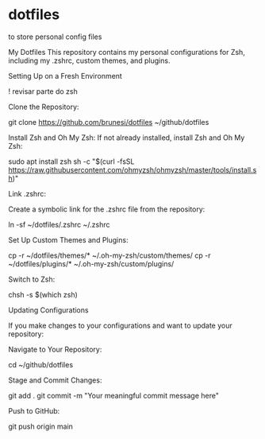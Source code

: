 # dotfiles
to store personal config files

My Dotfiles
This repository contains my personal configurations for Zsh, including my .zshrc, custom themes, and plugins.

Setting Up on a Fresh Environment

! revisar parte do zsh

Clone the Repository:

git clone https://github.com/brunesi/dotfiles ~/github/dotfiles

Install Zsh and Oh My Zsh:
If not already installed, install Zsh and Oh My Zsh:

sudo apt install zsh
sh -c "$(curl -fsSL https://raw.githubusercontent.com/ohmyzsh/ohmyzsh/master/tools/install.sh)"

Link .zshrc:

Create a symbolic link for the .zshrc file from the repository:

ln -sf ~/dotfiles/.zshrc ~/.zshrc

Set Up Custom Themes and Plugins:

cp -r ~/dotfiles/themes/* ~/.oh-my-zsh/custom/themes/
cp -r ~/dotfiles/plugins/* ~/.oh-my-zsh/custom/plugins/

Switch to Zsh:

chsh -s $(which zsh)

Updating Configurations

If you make changes to your configurations and want to update your repository:

Navigate to Your Repository:

cd ~/github/dotfiles

Stage and Commit Changes:

git add .
git commit -m "Your meaningful commit message here"

Push to GitHub:

git push origin main
